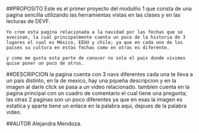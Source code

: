 ##PROPOSITO
Este es el primer proyecto del modulño 1 que consta de una pagina sencilla utilizando las herramientas vistas en las clases y en las lecturas de DEVF.

    Yo cree esta pagina relacionada a la navidad por las fechas que se avecinan, la cual principalmente cuenta un poco de la historia de 3 lugares el cual es México, EEUU y chile; ya que en cada uno de los paises su cultura en estas fechas como en otras es diferente.

    y como me gusta esta parte de conocer no solo el pais donde vivimos quise poner un poco de otros.

##DESCRIPCION
la pagina cuenta con 3 navs diferentes cada una te lleva a un pais distinto, en la de mexico, hay una pqueña descripcion y en la imagen al darle click se pasa a un video relacionado. tambien cuenta en la pagina principal con un cuadro de comentario el cual tiene una pregunta; las otras 2 paginas son un poco diferentes ya que en esas la imagen es estatica y aparte tiene un enlace en la palabra aqui, depues de la palabra video.

##AUTOR
Alejandra Mendoza.
